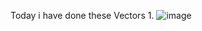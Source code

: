 Today i have done these Vectors 
1.
![image](https://github.com/user-attachments/assets/5cad8112-7dff-4a84-a63b-049c1eeaa584)
